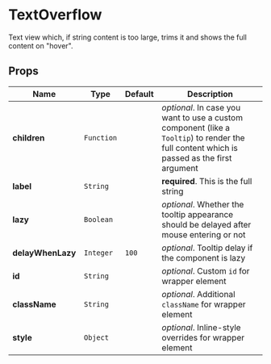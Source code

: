 # TextOverflow

Text view which, if string content is too large, trims it and shows the full content on "hover".

## Props
|Name|Type|Default|Description|
|----|----|-------|-----------|
| **children** | <code>Function</code> |  | *optional*. In case you want to use a custom component (like a `Tooltip`) to render the full content which is passed as the first argument |
| **label** | <code>String</code> |  | **required**. This is the full string |
| **lazy** | <code>Boolean</code> |  | *optional*. Whether the tooltip appearance should be delayed after mouse entering or not |
| **delayWhenLazy** | <code>Integer</code> | <code>100</code> | *optional*. Tooltip delay if the component is lazy |
| **id** | <code>String</code> |  | *optional*. Custom `id` for wrapper element |
| **className** | <code>String</code> |  | *optional*. Additional `className` for wrapper element |
| **style** | <code>Object</code> |  | *optional*. Inline-style overrides for wrapper element |